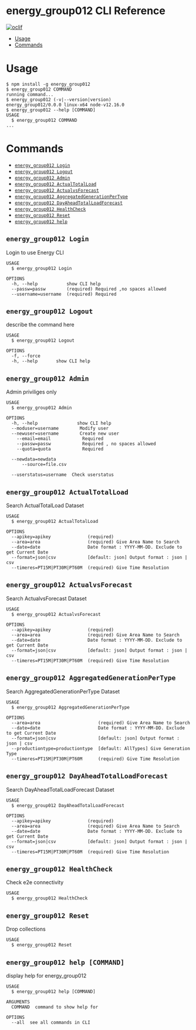 energy_group012 CLI Reference
===============



[![oclif](https://img.shields.io/badge/cli-oclif-brightgreen.svg)](https://oclif.io)


<!-- toc -->
* [Usage](#usage)
* [Commands](#commands)
<!-- tocstop -->
# Usage
<!-- usage -->
```sh-session
$ npm install -g energy_group012
$ energy_group012 COMMAND
running command...
$ energy_group012 (-v|--version|version)
energy_group012/0.0.0 linux-x64 node-v12.16.0
$ energy_group012 --help [COMMAND]
USAGE
  $ energy_group012 COMMAND
...
```
<!-- usagestop -->
# Commands
<!-- commands -->
* [`energy_group012 Login`](#energy_group012-login)
* [`energy_group012 Logout`](#energy_group012-logout)
* [`energy_group012 Admin`](#energy_group012-admin)
* [`energy_group012 ActualTotalLoad`](#energy_group012-actualtotalload)
* [`energy_group012 ActualvsForecast`](#energy_group012-actualvsforecast)
* [`energy_group012 AggregatedGenerationPerType`](#energy_group012-aggregatedgenerationpertype)
* [`energy_group012 DayAheadTotalLoadForecast`](#energy_group012-dayaheadtotalloadforecast)
* [`energy_group012 HealthCheck`](#energy_group012-healthcheck)
* [`energy_group012 Reset`](#energy_group012-reset)
* [`energy_group012 help`](#energy_group012-help-command)


## `energy_group012 Login`

Login to use Energy CLI

```
USAGE
  $ energy_group012 Login

OPTIONS
  -h, --help           show CLI help
  --passw=passw        (required) Required ,no spaces allowed
  --username=username  (required) Required
```


## `energy_group012 Logout`

describe the command here

```
USAGE
  $ energy_group012 Logout

OPTIONS
  -f, --force
  -h, --help       show CLI help
```


## `energy_group012 Admin`

Admin priviliges only

```
USAGE
  $ energy_group012 Admin

OPTIONS
  -h, --help               show CLI help
  --moduser=username        Modify user
  --newuser=username        Create new user
    --email=email            Required
    --passw=passw            Required , no spaces allowed
    --quota=quota            Required 
  
  --newdata=newdata
      --source=file.csv
  
  --userstatus=username  Check userstatus
```


## `energy_group012 ActualTotalLoad`

Search ActualTotalLoad Dataset

```
USAGE
  $ energy_group012 ActualTotalLoad

OPTIONS
  --apikey=apikey              (required)
  --area=area                  (required) Give Area Name to Search
  --date=date                  Date format : YYYY-MM-DD. Exclude to get Current Date
  --format=json|csv            [default: json] Output format : json | csv
  --timeres=PT15M|PT30M|PT60M  (required) Give Time Resolution
```


## `energy_group012 ActualvsForecast`

Search ActualvsForecast Dataset

```
USAGE
  $ energy_group012 ActualvsForecast

OPTIONS
  --apikey=apikey              (required)
  --area=area                  (required) Give Area Name to Search
  --date=date                  Date format : YYYY-MM-DD. Exclude to get Current Date
  --format=json|csv            [default: json] Output format : json | csv
  --timeres=PT15M|PT30M|PT60M  (required) Give Time Resolution
```


## `energy_group012 AggregatedGenerationPerType`

Search AggregatedGenerationPerType Dataset

```
USAGE
  $ energy_group012 AggregatedGenerationPerType

OPTIONS
  --area=area                      (required) Give Area Name to Search
  --date=date                      Date format : YYYY-MM-DD. Exclude to get Current Date
  --format=json|csv                [default: json] Output format : json | csv
  --productiontype=productiontype  [default: AllTypes] Give Generation Type
  --timeres=PT15M|PT30M|PT60M      (required) Give Time Resolution
```

## `energy_group012 DayAheadTotalLoadForecast`

Search DayAheadTotalLoadForecast Dataset

```
USAGE
  $ energy_group012 DayAheadTotalLoadForecast

OPTIONS
  --apikey=apikey              (required)
  --area=area                  (required) Give Area Name to Search
  --date=date                  Date format : YYYY-MM-DD. Exclude to get Current Date
  --format=json|csv            [default: json] Output format : json | csv
  --timeres=PT15M|PT30M|PT60M  (required) Give Time Resolution
```

## `energy_group012 HealthCheck`

Check e2e connectivity

```
USAGE
  $ energy_group012 HealthCheck
```

## `energy_group012 Reset`

Drop collections

```
USAGE
  $ energy_group012 Reset
```


## `energy_group012 help [COMMAND]`

display help for energy_group012

```
USAGE
  $ energy_group012 help [COMMAND]

ARGUMENTS
  COMMAND  command to show help for

OPTIONS
  --all  see all commands in CLI
```

<!-- commandsstop -->

